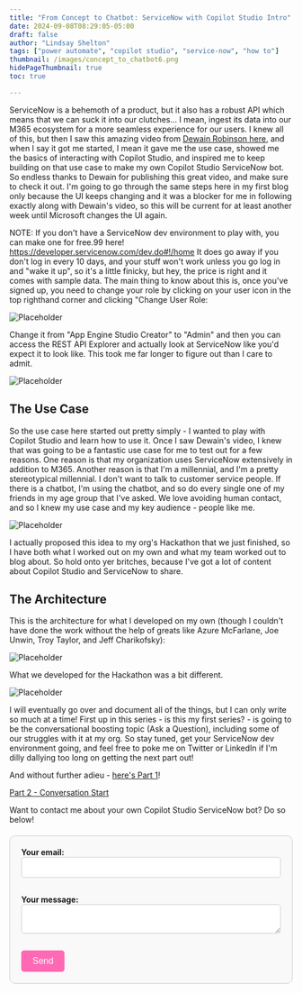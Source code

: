 ```yaml
---
title: "From Concept to Chatbot: ServiceNow with Copilot Studio Intro"
date: 2024-09-08T08:29:05-05:00
draft: false
author: "Lindsay Shelton"
tags: ["power automate", "copilot studio", "service-now", "how to"]
thumbnail: /images/concept_to_chatbot6.png
hidePageThumbnail: true
toc: true

---
```


ServiceNow is a behemoth of a product, but it also has a robust API which means that we can suck it into our clutches... I mean, ingest its data into our M365 ecosystem for a more seamless experience for our users.  I knew all of this, but then I saw this amazing video from <a href="https://www.youtube.com/watch?v=xRsoHOq4oKA">Dewain Robinson here</a>, and when I say it got me started, I mean it gave me the use case, showed me the basics of interacting with Copilot Studio, and inspired me to keep building on that use case to make my own Copilot Studio ServiceNow bot.  So endless thanks to Dewain for publishing this great video, and make sure to check it out.  I'm going to go through the same steps here in my first blog only because the UI keeps changing and it was a blocker for me in following exactly along with Dewain's video, so this will be current for at least another week until Microsoft changes the UI again.

NOTE: If you don't have a ServiceNow dev environment to play with, you can make one for free.99 here!  https://developer.servicenow.com/dev.do#!/home  It does go away if you don't log in every 10 days, and your stuff won't work unless you go log in and "wake it up", so it's a little finicky, but hey, the price is right and it comes with sample data.  The main thing to know about this is, once you've signed up, you need to change your role by clicking on your user icon in the top righthand corner and clicking "Change User Role:

![Placeholder](/images/concept_to_chatbot1.png)

Change it from "App Engine Studio Creator" to "Admin" and then you can access the REST API Explorer and actually look at ServiceNow like you'd expect it to look like.  This took me far longer to figure out than I care to admit.

![Placeholder](/images/concept_to_chatbot2.png)

## The Use Case

So the use case here started out pretty simply - I wanted to play with Copilot Studio and learn how to use it.  Once I saw Dewain's video, I knew that was going to be a fantastic use case for me to test out for a few reasons.  One reason is that my organization uses ServiceNow extensively in addition to M365.  Another reason is that I'm a millennial, and I'm a pretty stereotypical millennial.  I don't want to talk to customer service people.  If there is a chatbot, I'm using the chatbot, and so do every single one of my friends in my age group that I've asked.  We love avoiding human contact, and so I knew my use case and my key audience - people like me.

![Placeholder](/images/concept_to_chatbot3.png)

I actually proposed this idea to my org's Hackathon that we just finished, so I have both what I worked out on my own and what my team worked out to blog about.  So hold onto yer britches, because I've got a lot of content about Copilot Studio and ServiceNow to share.

## The Architecture

This is the architecture for what I developed on my own (though I couldn't have done the work without the help of greats like Azure McFarlane, Joe Unwin, Troy Taylor, and Jeff Charikofsky):

![Placeholder](/images/concept_to_chatbot4.png)

What we developed for the Hackathon was a bit different.

![Placeholder](/images/concept_to_chatbot5.png)

I will eventually go over and document all of the things, but I can only write so much at a time!  First up in this series - is this my first series? - is going to be the conversational boosting topic (Ask a Question), including some of our struggles with it at my org.  So stay tuned, get your ServiceNow dev environment going, and feel free to poke me on Twitter or LinkedIn if I'm dilly dallying too long on getting the next part out!

And without further adieu - <a href="https://www.lindsaytshelton.com/blog/202409from_concept_to_chatbot_servicenow_with_copilot_studio_part1/">here's Part 1</a>!

<a href="https://www.lindsaytshelton.com/blog/202409from_concept_to_chatbot_servicenow_with_copilot_studio_part2/">Part 2 - Conversation Start</a>

Want to contact me about your own Copilot Studio ServiceNow bot?  Do so below!

<style>
  /* Form styling */
  form {
    max-width: 600px;
    margin: 20px auto;
    padding: 20px;
    border: 1px solid #ccc;
    border-radius: 10px;
    background-color: #f9f9f9;
  }

  label {
    display: block;
    margin-bottom: 10px;
    font-weight: bold;
  }

  input[type="email"], textarea {
    width: 100%;
    padding: 10px;
    margin-bottom: 20px;
    border: 1px solid #ccc;
    border-radius: 5px;
  }

  /* Styling for the button */
  button[type="submit"] {
    background-color: #ff69b4;
    color: white;
    padding: 10px 20px;
    border: none;
    border-radius: 5px;
    cursor: pointer;
    font-size: 16px;
  }

  button[type="submit"]:hover {
    background-color: #ff1493;
  }
</style>

<!-- Contact Form -->
<form action="https://formspree.io/f/mqazoelw" method="POST">
  <label>
    Your email:
    <input type="email" name="email" required>
  </label>
  <label>
    Your message:
    <textarea name="message" required></textarea>
  </label>
  <button type="submit">Send</button>
</form>


<!-- Google tag (gtag.js) -->
<script async src="https://www.googletagmanager.com/gtag/js?id=G-CN3PDT3T20"></script>
<script>
  window.dataLayer = window.dataLayer || [];
  function gtag(){dataLayer.push(arguments);}
  gtag('js', new Date());

  gtag('config', 'G-CN3PDT3T20');
</script>